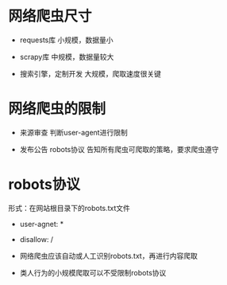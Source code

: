 ﻿# 网络爬虫尺寸

- requests库 小规模，数据量小

- scrapy库 中规模，数据量较大

- 搜索引擎，定制开发 大规模，爬取速度很关键

# 网络爬虫的限制

- 来源审查 判断user-agent进行限制

- 发布公告 robots协议
告知所有爬虫可爬取的策略，要求爬虫遵守 

# robots协议

形式：在网站根目录下的robots.txt文件

- user-agnet: *
- disallow: /

- 网络爬虫应该自动或人工识别robots.txt，再进行内容爬取

- 类人行为的小规模爬取可以不受限制robots协议

